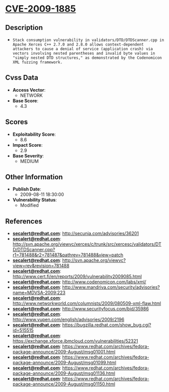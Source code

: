 
# [CVE-2009-1885](https://cve.mitre.org/cgi-bin/cvename.cgi?name=CVE-2009-1885)

## Description

- `Stack consumption vulnerability in validators/DTD/DTDScanner.cpp in Apache Xerces C++ 2.7.0 and 2.8.0 allows context-dependent attackers to cause a denial of service (application crash) via vectors involving nested parentheses and invalid byte values in "simply nested DTD structures," as demonstrated by the Codenomicon XML fuzzing framework.`

## Cvss Data

- **Access Vector**:
  - NETWORK
- **Base Score**:
  - 4.3

## Scores

- **Exploitability Score**:
  - 8.6
- **Impact Score**:
  - 2.9
- **Base Severity**:
  - MEDIUM

## Other Information

- **Publish Date**:
  - 2009-08-11 18:30:00
- **Vulnerability Status**:
  - Modified

## References

- **secalert@redhat.com**: http://secunia.com/advisories/36201
- **secalert@redhat.com**: http://svn.apache.org/viewvc/xerces/c/trunk/src/xercesc/validators/DTD/DTDScanner.cpp?r1=781488&r2=781487&pathrev=781488&view=patch
- **secalert@redhat.com**: http://svn.apache.org/viewvc?view=rev&revision=781488
- **secalert@redhat.com**: http://www.cert.fi/en/reports/2009/vulnerability2009085.html
- **secalert@redhat.com**: http://www.codenomicon.com/labs/xml/
- **secalert@redhat.com**: http://www.mandriva.com/security/advisories?name=MDVSA-2009:223
- **secalert@redhat.com**: http://www.networkworld.com/columnists/2009/080509-xml-flaw.html
- **secalert@redhat.com**: http://www.securityfocus.com/bid/35986
- **secalert@redhat.com**: http://www.vupen.com/english/advisories/2009/2196
- **secalert@redhat.com**: https://bugzilla.redhat.com/show_bug.cgi?id=515515
- **secalert@redhat.com**: https://exchange.xforce.ibmcloud.com/vulnerabilities/52321
- **secalert@redhat.com**: https://www.redhat.com/archives/fedora-package-announce/2009-August/msg01001.html
- **secalert@redhat.com**: https://www.redhat.com/archives/fedora-package-announce/2009-August/msg01099.html
- **secalert@redhat.com**: https://www.redhat.com/archives/fedora-package-announce/2009-August/msg01136.html
- **secalert@redhat.com**: https://www.redhat.com/archives/fedora-package-announce/2009-August/msg01150.html
